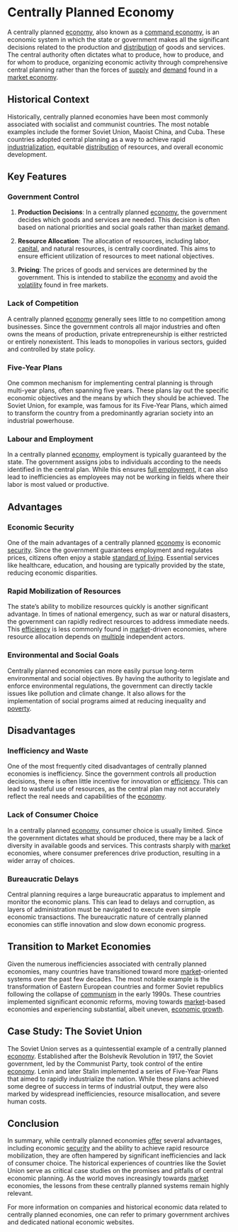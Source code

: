# Centrally Planned Economy

A centrally planned [economy](../e/economy.md), also known as a [command economy](../c/command_economy.md), is an economic system in which the state or government makes all the significant decisions related to the production and [distribution](../d/distribution.md) of goods and services. The central authority often dictates what to produce, how to produce, and for whom to produce, organizing economic activity through comprehensive central planning rather than the forces of [supply](../s/supply.md) and [demand](../d/demand.md) found in a [market economy](../m/market_economy.md).

## Historical Context
Historically, centrally planned economies have been most commonly associated with socialist and communist countries. The most notable examples include the former Soviet Union, Maoist China, and Cuba. These countries adopted central planning as a way to achieve rapid [industrialization](../i/industrialization.md), equitable [distribution](../d/distribution.md) of resources, and overall economic development.

## Key Features

### Government Control

1. **Production Decisions**: In a centrally planned [economy](../e/economy.md), the government decides which goods and services are needed. This decision is often based on national priorities and social goals rather than [market](../m/market.md) [demand](../d/demand.md).
   
2. **Resource Allocation**: The allocation of resources, including labor, [capital](../c/capital.md), and natural resources, is centrally coordinated. This aims to ensure efficient utilization of resources to meet national objectives.

3. **Pricing**: The prices of goods and services are determined by the government. This is intended to stabilize the [economy](../e/economy.md) and avoid the [volatility](../v/volatility.md) found in free markets.

### Lack of Competition

A centrally planned [economy](../e/economy.md) generally sees little to no competition among businesses. Since the government controls all major industries and often owns the means of production, private entrepreneurship is either restricted or entirely nonexistent. This leads to monopolies in various sectors, guided and controlled by state policy.

### Five-Year Plans

One common mechanism for implementing central planning is through multi-year plans, often spanning five years. These plans lay out the specific economic objectives and the means by which they should be achieved. The Soviet Union, for example, was famous for its Five-Year Plans, which aimed to transform the country from a predominantly agrarian society into an industrial powerhouse.

### Labour and Employment

In a centrally planned [economy](../e/economy.md), employment is typically guaranteed by the state. The government assigns jobs to individuals according to the needs identified in the central plan. While this ensures [full employment](../f/full_employment.md), it can also lead to inefficiencies as employees may not be working in fields where their labor is most valued or productive.

## Advantages

### Economic Security

One of the main advantages of a centrally planned [economy](../e/economy.md) is economic [security](../s/security.md). Since the government guarantees employment and regulates prices, citizens often enjoy a stable [standard of living](../s/standard_of_living.md). Essential services like healthcare, education, and housing are typically provided by the state, reducing economic disparities.

### Rapid Mobilization of Resources

The state’s ability to mobilize resources quickly is another significant advantage. In times of national emergency, such as war or natural disasters, the government can rapidly redirect resources to address immediate needs. This [efficiency](../e/efficiency.md) is less commonly found in [market](../m/market.md)-driven economies, where resource allocation depends on [multiple](../m/multiple.md) independent actors.

### Environmental and Social Goals

Centrally planned economies can more easily pursue long-term environmental and social objectives. By having the authority to legislate and enforce environmental regulations, the government can directly tackle issues like pollution and climate change. It also allows for the implementation of social programs aimed at reducing inequality and [poverty](../p/poverty.md).

## Disadvantages

### Inefficiency and Waste

One of the most frequently cited disadvantages of centrally planned economies is inefficiency. Since the government controls all production decisions, there is often little incentive for innovation or [efficiency](../e/efficiency.md). This can lead to wasteful use of resources, as the central plan may not accurately reflect the real needs and capabilities of the [economy](../e/economy.md).

### Lack of Consumer Choice

In a centrally planned [economy](../e/economy.md), consumer choice is usually limited. Since the government dictates what should be produced, there may be a lack of diversity in available goods and services. This contrasts sharply with [market](../m/market.md) economies, where consumer preferences drive production, resulting in a wider array of choices.

### Bureaucratic Delays

Central planning requires a large bureaucratic apparatus to implement and monitor the economic plans. This can lead to delays and corruption, as layers of administration must be navigated to execute even simple economic transactions. The bureaucratic nature of centrally planned economies can stifle innovation and slow down economic progress.

## Transition to Market Economies

Given the numerous inefficiencies associated with centrally planned economies, many countries have transitioned toward more [market](../m/market.md)-oriented systems over the past few decades. The most notable example is the transformation of Eastern European countries and former Soviet republics following the collapse of [communism](../c/communism.md) in the early 1990s. These countries implemented significant economic reforms, moving towards [market](../m/market.md)-based economies and experiencing substantial, albeit uneven, [economic growth](../e/economic_growth.md).

## Case Study: The Soviet Union

The Soviet Union serves as a quintessential example of a centrally planned [economy](../e/economy.md). Established after the Bolshevik Revolution in 1917, the Soviet government, led by the Communist Party, took control of the entire [economy](../e/economy.md). Lenin and later Stalin implemented a series of Five-Year Plans that aimed to rapidly industrialize the nation. While these plans achieved some degree of success in terms of industrial output, they were also marked by widespread inefficiencies, resource misallocation, and severe human costs.

## Conclusion
In summary, while centrally planned economies [offer](../o/offer.md) several advantages, including economic [security](../s/security.md) and the ability to achieve rapid resource mobilization, they are often hampered by significant inefficiencies and lack of consumer choice. The historical experiences of countries like the Soviet Union serve as critical case studies on the promises and pitfalls of central economic planning. As the world moves increasingly towards [market](../m/market.md) economies, the lessons from these centrally planned systems remain highly relevant.

For more information on companies and historical economic data related to centrally planned economies, one can refer to primary government archives and dedicated national economic websites.